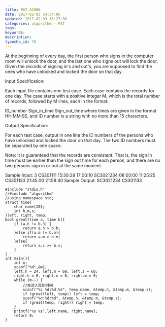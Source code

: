 ```yaml
---
title: PAT A1006
date: 2017-02-03 14:54:00
updated: 2017-02-03 15:27:36
categories: algorithm - PAT
tags: 
keywords:
description:
typecho_id: 76
---
```


At the beginning of every day, the first person who signs in the computer room will unlock the door, and the last one who signs out will lock the door. Given the records of signing in's and out's, you are supposed to find the ones who have unlocked and locked the door on that day.

Input Specification:

Each input file contains one test case. Each case contains the records for one day. The case starts with a positive integer M, which is the total number of records, followed by M lines, each in the format:

ID_number Sign_in_time Sign_out_time
where times are given in the format HH:MM:SS, and ID number is a string with no more than 15 characters.

Output Specification:

For each test case, output in one line the ID numbers of the persons who have unlocked and locked the door on that day. The two ID numbers must be separated by one space.

Note: It is guaranteed that the records are consistent. That is, the sign in time must be earlier than the sign out time for each person, and there are no two persons sign in or out at the same moment.

Sample Input:
3
CS301111 15:30:28 17:00:10
SC3021234 08:00:00 11:25:25
CS301133 21:45:00 21:58:40
Sample Output:
SC3021234 CS301133

    #include "stdio.h"
    //#include "algorithm"
    //using namespace std;
    struct time{
        char name[20];
        int h,m,s;
    }left, right, temp;
    bool great(time a, time b){
        if (a.h != b.h) {
            return a.h > b.h;
        }else if(a.m != b.m){
            return a.m > b.m;
        }else{
            return a.s >= b.s;
        }
    }
    int main(){
        int m;
        scanf("%d",&m);
        left.h = 24, left.m = 60, left.s = 60;
        right.h = 0, right.m = 0, right.m = 0;
        while (m--) {
            //先读入签到时间
            scanf("%s %d:%d:%d", temp.name, &temp.h, &temp.m, &temp.s);
            if (great(left, temp)) left = temp;
            scanf("%d:%d:%d", &temp.h, &temp.m, &temp.s);
            if (great(temp, right)) right = temp;
        }
        printf("%s %s",left.name, right.name);
        return 0;
    }


